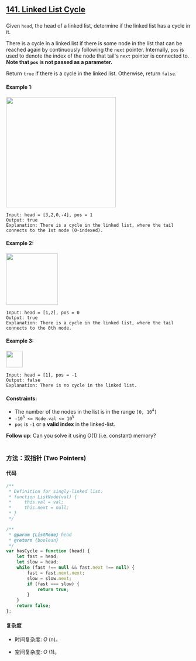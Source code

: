 ## [141. Linked List Cycle](https://leetcode.com/problems/linked-list-cycle/)

###

Given `head`, the head of a linked list, determine if the linked list has a cycle in it.

There is a cycle in a linked list if there is some node in the list that can be reached again by continuously following the `next` pointer. Internally, `pos` is used to denote the index of the node that tail's `next` pointer is connected to. **Note that `pos` is not passed as a parameter.**

Return `true` if there is a cycle in the linked list. Otherwise, return `false`.

#### Example 1:

<img src="https://assets.leetcode.com/uploads/2018/12/07/circularlinkedlist.png" width="300" />

```
Input: head = [3,2,0,-4], pos = 1
Output: true
Explanation: There is a cycle in the linked list, where the tail connects to the 1st node (0-indexed).
```

#### Example 2:

<img src="https://assets.leetcode.com/uploads/2018/12/07/circularlinkedlist_test2.png" width="141" />

```
Input: head = [1,2], pos = 0
Output: true
Explanation: There is a cycle in the linked list, where the tail connects to the 0th node.
```

#### Example 3:

<img src="https://assets.leetcode.com/uploads/2018/12/07/circularlinkedlist_test3.png" width="45" />

```
Input: head = [1], pos = -1
Output: false
Explanation: There is no cycle in the linked list.
```

#### Constraints:

-   The number of the nodes in the list is in the range `[0, 10`<sup>`4`</sup>`]`
-   `-10`<sup>`5`</sup>` <= Node.val <= 10`<sup>`5`</sup>
-   `pos` is `-1` or a **valid index** in the linked-list.

**Follow up**: Can you solve it using O(1) (i.e. constant) memory?

#

### 方法：双指针 (Two Pointers)

#### 代码

```javascript
/**
 * Definition for singly-linked list.
 * function ListNode(val) {
 *     this.val = val;
 *     this.next = null;
 * }
 */

/**
 * @param {ListNode} head
 * @return {boolean}
 */
var hasCycle = function (head) {
    let fast = head;
    let slow = head;
    while (fast !== null && fast.next !== null) {
        fast = fast.next.next;
        slow = slow.next;
        if (fast === slow) {
            return true;
        }
    }
    return false;
};
```

#### 复杂度

-   时间复杂度: _O_ (n)。

-   空间复杂度: _O_ (1)。
